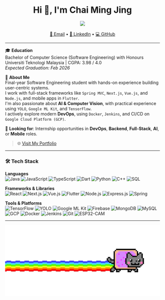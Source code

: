 <h1 align="center">Hi 👋, I'm Chai Ming Jing</h1>
<p align="center">
  <img src="https://readme-typing-svg.demolab.com/?lines=Final-Year+Software+Engineering+Student;Full-Stack+%7C+Flutter+%7C+AI+%7C+DevOps&font=Fira+Code&center=true&width=440&height=45&color=58A6FF&vCenter=true&pause=1000&size=18" />
</p>

<p align="center">
  <a href="mailto:chaijing13691@gmail.com">📧 Email</a> •
  <a href="https://linkedin.com/in/chai-ming-jing" target="_blank">🔗 LinkedIn</a> •
  <a href="https://github.com/Pudd11ng" target="_blank">💻 GitHub</a>
</p>

---

🎓 **Education**  
Bachelor of Computer Science (Software Engineering) with Honours  
Universiti Teknologi Malaysia | CGPA: 3.98 / 4.0  
*Expected Graduation: Feb 2026*

💬 **About Me**  
Final-year Software Engineering student with hands-on experience building user-centric systems.  
I work with full-stack frameworks like `Spring MVC`, `Next.js`, `Vue.js`, and `Node.js`, and mobile apps in `Flutter`.  
I'm also passionate about **AI & Computer Vision**, with practical experience using `YOLO`, `Google ML Kit`, and `TensorFlow`.  
I actively explore modern **DevOps**, using `Docker`, `Jenkins`, and CI/CD on `Google Cloud Platform (GCP)`.

🔭 **Looking for**: Internship opportunities in **DevOps**, **Backend**, **Full-Stack**, **AI**, or **Mobile** roles.  
> 🌐 [Visit My Portfolio](https://www.therealmj.my)
---

### 🛠️ Tech Stack

**Languages**  
![Java](https://img.shields.io/badge/Java-blue?logo=java&logoColor=white)
![JavaScript](https://img.shields.io/badge/JavaScript-F7DF1E?logo=javascript&logoColor=black)
![TypeScript](https://img.shields.io/badge/TypeScript-3178C6?logo=typescript&logoColor=white)
![Dart](https://img.shields.io/badge/Dart-0175C2?logo=dart&logoColor=white)
![Python](https://img.shields.io/badge/Python-3776AB?logo=python&logoColor=white)
![C++](https://img.shields.io/badge/C++-00599C?logo=c%2B%2B&logoColor=white)
![SQL](https://img.shields.io/badge/SQL-4479A1?logo=mysql&logoColor=white)

**Frameworks & Libraries**  
![React](https://img.shields.io/badge/React-20232A?logo=react&logoColor=61DAFB)
![Next.js](https://img.shields.io/badge/Next.js-black?logo=nextdotjs)
![Vue.js](https://img.shields.io/badge/Vue.js-4FC08D?logo=vue.js&logoColor=white)
![Flutter](https://img.shields.io/badge/Flutter-02569B?logo=flutter&logoColor=white)
![Node.js](https://img.shields.io/badge/Node.js-339933?logo=nodedotjs&logoColor=white)
![Express.js](https://img.shields.io/badge/Express.js-000000?logo=express&logoColor=white)
![Spring](https://img.shields.io/badge/Spring-6DB33F?logo=spring&logoColor=white)

**Tools & Platforms**  
![TensorFlow](https://img.shields.io/badge/TensorFlow-FF6F00?logo=tensorflow&logoColor=white)
![YOLO](https://img.shields.io/badge/YOLO-black?logo=yolov5&logoColor=white)
![Google ML Kit](https://img.shields.io/badge/ML%20Kit-4285F4?logo=google&logoColor=white)
![Firebase](https://img.shields.io/badge/Firebase-FFCA28?logo=firebase&logoColor=black)
![MongoDB](https://img.shields.io/badge/MongoDB-47A248?logo=mongodb&logoColor=white)
![MySQL](https://img.shields.io/badge/MySQL-4479A1?logo=mysql&logoColor=white)
![GCP](https://img.shields.io/badge/GCP-4285F4?logo=googlecloud&logoColor=white)
![Docker](https://img.shields.io/badge/Docker-2496ED?logo=docker&logoColor=white)
![Jenkins](https://img.shields.io/badge/Jenkins-D24939?logo=jenkins&logoColor=white)
![Git](https://img.shields.io/badge/Git-F05032?logo=git&logoColor=white)
![ESP32-CAM](https://img.shields.io/badge/ESP32--CAM-00979D?logo=espressif&logoColor=white)

---

<p align="center">
  <img src="https://raw.githubusercontent.com/Pudd11ng/Pudd11ng/main/nyan-cat.gif"/>
</p>

